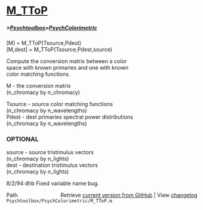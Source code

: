 # [M_TToP](M_TToP)
##### >[Psychtoolbox](Psychtoolbox)>[PsychColorimetric](PsychColorimetric)

[M] = M\_TToP(Tsource,Pdest)  
[M,dest] = M\_TToP(Tsource,Pdest,source)  
  
Compute the conversion matrix between a color  
space with known primaries and one with known  
color matching functions.  
  
M - the conversion matrix  
 (n\_chromacy by n\_chromacy)  
  
Tsource - source color matching functions  
 (n\_chromacy by n\_wavelengths)  
Pdest - dest primaries spectral power distributions  
 (n\_chromacy by n\_wavelengths)  
  
### OPTIONAL  
source - source tristimulus vectors  
 (n\_chromacy by n\_lights)  
dest - destination tristimulus vectors  
 (n\_chromacy by n\_lights)  
  
8/2/94      dhb     Fixed variable name bug.  




<div class="code_header" style="text-align:right;">
  <span style="float:left;">Path&nbsp;&nbsp;</span> <span class="counter">Retrieve <a href=
  "https://raw.github.com/Psychtoolbox-3/Psychtoolbox-3/beta/Psychtoolbox/PsychColorimetric/M_TToP.m">current version from GitHub</a> | View <a href=
  "https://github.com/Psychtoolbox-3/Psychtoolbox-3/commits/beta/Psychtoolbox/PsychColorimetric/M_TToP.m">changelog</a></span>
</div>
<div class="code">
  <code>Psychtoolbox/PsychColorimetric/M_TToP.m</code>
</div>

